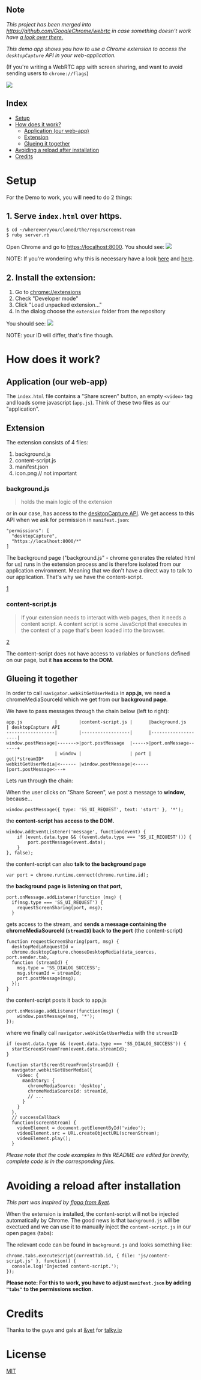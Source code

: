 ## Note

*This project has been merged into https://github.com/GoogleChrome/webrtc in
case something doesn't work have [a look over
there.](https://github.com/webrtc/samples/tree/master/src/content/extensions/desktopcapture)*

*This demo app shows you how to use a Chrome extension to access the
`desktopCapture` API in your web-application.*

(If you're writing a WebRTC app with screen sharing, and want to avoid sending
users to `chrome://flags`)

<img src="images/3.gif">

## Index

- [Setup](#setup)
- [How does it work?](#how)
    - [Application (our web-app)](#app)
    - [Extension](#extension)
    - [Glueing it together](#glue)
- [Avoiding a reload after installation](#reload)
- [Credits](#credits)

<a name="setup"></a>
# Setup

For the Demo to work, you will need to do 2 things:

## 1. Serve `index.html` over https.

    $ cd ~/wherever/you/cloned/the/repo/screenstream
    $ ruby server.rb

Open Chrome and go to [https://localhost:8000]().
You should see: <img src="images/1.png">

NOTE: If you're wondering why this is necessary have a look
[here](http://stackoverflow.com/questions/13723699/chrome-getusermedia-not-requesting-permission-locally)
and [here](https://github.com/wpp/ScreenStream/issues/3).

## 2. Install the extension:

1. Go to [chrome://extensions]()
2. Check "Developer mode"
3. Click "Load unpacked extension..."
4. In the dialog choose the `extension` folder from the repository

You should see: <img src="images/2.png">

NOTE: your ID will differ, that's fine though.

<a name="how"></a>
# How does it work?

<a name="app"></a>
## Application (our web-app)

The `index.html` file contains a "Share screen" button, an empty `<video>` tag
and loads some javascript (`app.js`). Think of these two files as our
"application".

<a name="extension"></a>
## Extension

The extension consists of 4 files:

1. background.js
2. content-script.js
3. manifest.json
4. icon.png // not important

### background.js

> holds the main logic of the extension

or in our case, has access to the [desktopCapture
API](https://developer.chrome.com/extensions/desktopCapture). We get access to
this API when we ask for permission in `manifest.json`:

    "permissions": [
      "desktopCapture",
      "https://localhost:8000/*"
    ]

The background page ("background.js" - chrome generates the related html for us)
runs in the extension process and is therefore isolated from our application
environment. Meaning that we don't have a direct way to talk to our application.
That's why we have the content-script.

[1](https://developer.chrome.com/extensions/background_pages)

### content-script.js

> If your extension needs to interact with web pages, then it needs a content
> script. A content script is some JavaScript that executes in the context of a
> page that's been loaded into the browser.

[2](https://developer.chrome.com/extensions/overview#contentScripts)

The content-script does not have access to variables or functions defined on our
page, but it **has access to the DOM**.

<a name="glue"></a>
## Glueing it together


In order to call `navigator.webkitGetUserMedia` in **app.js**, we need a
chromeMediaSourceId which we get from our **background page**.

We have to pass messages through the chain below (left to right):

    app.js            |        |content-script.js |      |background.js       | desktopCapture API
    ------------------|        |------------------|      |--------------------|
    window.postMessage|------->|port.postMessage  |----->|port.onMessage------+
                      | window |                  | port |                 get|*streamID*
    webkitGetUserMedia|<------ |window.postMessage|<-----|port.postMessage<---+

Lets run through the chain:

When the user clicks on "Share Screen", we post a message to **window**,
because...

    window.postMessage({ type: 'SS_UI_REQUEST', text: 'start' }, '*');

the **content-script has access to the DOM.**

    window.addEventListener('message', function(event) {
        if (event.data.type && ((event.data.type === 'SS_UI_REQUEST'))) {
            port.postMessage(event.data);
        }
    }, false);

the content-script can also **talk to the background page**

    var port = chrome.runtime.connect(chrome.runtime.id);

the **background page is listening on that port**,

    port.onMessage.addListener(function (msg) {
      if(msg.type === 'SS_UI_REQUEST') {
        requestScreenSharing(port, msg);
      }

gets access to the stream, and **sends a message containing the
chromeMediaSourceId (`streamID`) back to the port** (the content-script)

    function requestScreenSharing(port, msg) {
      desktopMediaRequestId =
      chrome.desktopCapture.chooseDesktopMedia(data_sources, port.sender.tab,
      function (streamId) {
        msg.type = 'SS_DIALOG_SUCCESS';
        msg.streamId = streamId;
        port.postMessage(msg);
      });
    }

the content-script posts it back to app.js

    port.onMessage.addListener(function(msg) {
        window.postMessage(msg, '*');
    });

where we finally call `navigator.webkitGetUserMedia` with the `streamID`

    if (event.data.type && (event.data.type === 'SS_DIALOG_SUCCESS')) {
      startScreenStreamFrom(event.data.streamId);
    }

    function startScreenStreamFrom(streamId) {
      navigator.webkitGetUserMedia({
        video: {
          mandatory: {
            chromeMediaSource: 'desktop',
            chromeMediaSourceId: streamId,
            // ...
          }
        }
      },
      // successCallback
      function(screenStream) {
        videoElement = document.getElementById('video');
        videoElement.src = URL.createObjectURL(screenStream);
        videoElement.play();
      }

*Please note that the code examples in this README are edited for brevity,
complete code is in the corresponding files.*

<a name="reload"></a>
# Avoiding a reload after installation

*This part was inspired by
[fippo from &yet](https://blog.andyet.com/2015/03/30/talky-first-time-ux-matters).*

When the extension is installed, the content-script will not be injected automatically by Chrome.
The good news is that `background.js` will be exectued and we can use it to manually inject the
`content-script.js` in our open pages (tabs):

The relevant code can be found in `background.js` and looks something like:

    chrome.tabs.executeScript(currentTab.id, { file: 'js/content-script.js' }, function() {
      console.log('Injected content-script.');
    });

**Please note: For this to work, you have to adjust `manifest.json` by adding `"tabs"` to the permissions section.**

<a name="credits"></a>
# Credits

Thanks to the guys and gals at [&yet](http://andyet.com/) for [talky.io]()

# License

[MIT](http://opensource.org/licenses/MIT)
